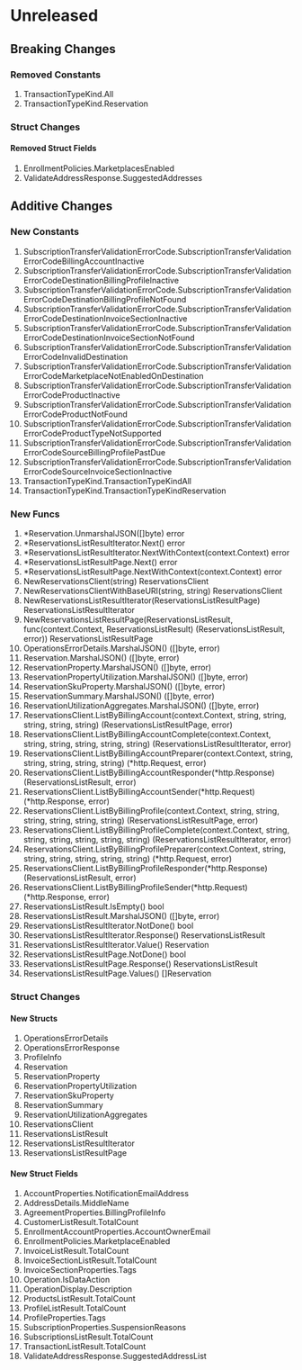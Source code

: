 # Unreleased

## Breaking Changes

### Removed Constants

1. TransactionTypeKind.All
1. TransactionTypeKind.Reservation

### Struct Changes

#### Removed Struct Fields

1. EnrollmentPolicies.MarketplacesEnabled
1. ValidateAddressResponse.SuggestedAddresses

## Additive Changes

### New Constants

1. SubscriptionTransferValidationErrorCode.SubscriptionTransferValidationErrorCodeBillingAccountInactive
1. SubscriptionTransferValidationErrorCode.SubscriptionTransferValidationErrorCodeDestinationBillingProfileInactive
1. SubscriptionTransferValidationErrorCode.SubscriptionTransferValidationErrorCodeDestinationBillingProfileNotFound
1. SubscriptionTransferValidationErrorCode.SubscriptionTransferValidationErrorCodeDestinationInvoiceSectionInactive
1. SubscriptionTransferValidationErrorCode.SubscriptionTransferValidationErrorCodeDestinationInvoiceSectionNotFound
1. SubscriptionTransferValidationErrorCode.SubscriptionTransferValidationErrorCodeInvalidDestination
1. SubscriptionTransferValidationErrorCode.SubscriptionTransferValidationErrorCodeMarketplaceNotEnabledOnDestination
1. SubscriptionTransferValidationErrorCode.SubscriptionTransferValidationErrorCodeProductInactive
1. SubscriptionTransferValidationErrorCode.SubscriptionTransferValidationErrorCodeProductNotFound
1. SubscriptionTransferValidationErrorCode.SubscriptionTransferValidationErrorCodeProductTypeNotSupported
1. SubscriptionTransferValidationErrorCode.SubscriptionTransferValidationErrorCodeSourceBillingProfilePastDue
1. SubscriptionTransferValidationErrorCode.SubscriptionTransferValidationErrorCodeSourceInvoiceSectionInactive
1. TransactionTypeKind.TransactionTypeKindAll
1. TransactionTypeKind.TransactionTypeKindReservation

### New Funcs

1. *Reservation.UnmarshalJSON([]byte) error
1. *ReservationsListResultIterator.Next() error
1. *ReservationsListResultIterator.NextWithContext(context.Context) error
1. *ReservationsListResultPage.Next() error
1. *ReservationsListResultPage.NextWithContext(context.Context) error
1. NewReservationsClient(string) ReservationsClient
1. NewReservationsClientWithBaseURI(string, string) ReservationsClient
1. NewReservationsListResultIterator(ReservationsListResultPage) ReservationsListResultIterator
1. NewReservationsListResultPage(ReservationsListResult, func(context.Context, ReservationsListResult) (ReservationsListResult, error)) ReservationsListResultPage
1. OperationsErrorDetails.MarshalJSON() ([]byte, error)
1. Reservation.MarshalJSON() ([]byte, error)
1. ReservationProperty.MarshalJSON() ([]byte, error)
1. ReservationPropertyUtilization.MarshalJSON() ([]byte, error)
1. ReservationSkuProperty.MarshalJSON() ([]byte, error)
1. ReservationSummary.MarshalJSON() ([]byte, error)
1. ReservationUtilizationAggregates.MarshalJSON() ([]byte, error)
1. ReservationsClient.ListByBillingAccount(context.Context, string, string, string, string, string) (ReservationsListResultPage, error)
1. ReservationsClient.ListByBillingAccountComplete(context.Context, string, string, string, string, string) (ReservationsListResultIterator, error)
1. ReservationsClient.ListByBillingAccountPreparer(context.Context, string, string, string, string, string) (*http.Request, error)
1. ReservationsClient.ListByBillingAccountResponder(*http.Response) (ReservationsListResult, error)
1. ReservationsClient.ListByBillingAccountSender(*http.Request) (*http.Response, error)
1. ReservationsClient.ListByBillingProfile(context.Context, string, string, string, string, string, string) (ReservationsListResultPage, error)
1. ReservationsClient.ListByBillingProfileComplete(context.Context, string, string, string, string, string, string) (ReservationsListResultIterator, error)
1. ReservationsClient.ListByBillingProfilePreparer(context.Context, string, string, string, string, string, string) (*http.Request, error)
1. ReservationsClient.ListByBillingProfileResponder(*http.Response) (ReservationsListResult, error)
1. ReservationsClient.ListByBillingProfileSender(*http.Request) (*http.Response, error)
1. ReservationsListResult.IsEmpty() bool
1. ReservationsListResult.MarshalJSON() ([]byte, error)
1. ReservationsListResultIterator.NotDone() bool
1. ReservationsListResultIterator.Response() ReservationsListResult
1. ReservationsListResultIterator.Value() Reservation
1. ReservationsListResultPage.NotDone() bool
1. ReservationsListResultPage.Response() ReservationsListResult
1. ReservationsListResultPage.Values() []Reservation

### Struct Changes

#### New Structs

1. OperationsErrorDetails
1. OperationsErrorResponse
1. ProfileInfo
1. Reservation
1. ReservationProperty
1. ReservationPropertyUtilization
1. ReservationSkuProperty
1. ReservationSummary
1. ReservationUtilizationAggregates
1. ReservationsClient
1. ReservationsListResult
1. ReservationsListResultIterator
1. ReservationsListResultPage

#### New Struct Fields

1. AccountProperties.NotificationEmailAddress
1. AddressDetails.MiddleName
1. AgreementProperties.BillingProfileInfo
1. CustomerListResult.TotalCount
1. EnrollmentAccountProperties.AccountOwnerEmail
1. EnrollmentPolicies.MarketplaceEnabled
1. InvoiceListResult.TotalCount
1. InvoiceSectionListResult.TotalCount
1. InvoiceSectionProperties.Tags
1. Operation.IsDataAction
1. OperationDisplay.Description
1. ProductsListResult.TotalCount
1. ProfileListResult.TotalCount
1. ProfileProperties.Tags
1. SubscriptionProperties.SuspensionReasons
1. SubscriptionsListResult.TotalCount
1. TransactionListResult.TotalCount
1. ValidateAddressResponse.SuggestedAddressList
